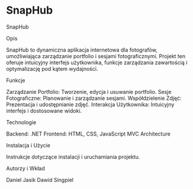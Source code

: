 # SnapHub
SnapHub

Opis

SnapHub to dynamiczna aplikacja internetowa dla fotografów, umożliwiająca zarządzanie portfolio i sesjami fotograficznymi. Projekt ten oferuje intuicyjny interfejs użytkownika, funkcje zarządzania zawartością i optymalizację pod kątem wydajności.

Funkcje

Zarządzanie Portfolio: Tworzenie, edycja i usuwanie portfolio.
Sesje Fotograficzne: Planowanie i zarządzanie sesjami.
Współdzielenie Zdjęć: Prezentacja i udostępnianie zdjęć.
Interakcja Użytkownika: Intuicyjny interfejs i dostosowane widoki.

Technologie

Backend: .NET
Frontend: HTML, CSS, JavaScript
MVC Architecture

Instalacja i Użycie

Instrukcje dotyczące instalacji i uruchamiania projektu.


Autorzy i Wkład

Daniel Jasik 
Dawid Singpiel
